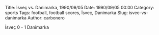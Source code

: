 Title: İsveç vs. Danimarka, 1990/09/05
Date: 1990/09/05 00:00
Category: sports
Tags: football, football scores, İsveç, Danimarka
Slug: isvec-vs-danimarka
Author: carbonero


İsveç 0 - 1 Danimarka
